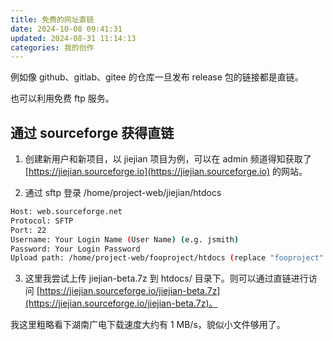 ```yaml
---
title: 免费的网址直链
date: 2024-10-08 09:41:31
updated: 2024-08-31 11:14:13
categories: 我的创作
---
```


例如像 github、gitlab、gitee 的仓库一旦发布 release 包的链接都是直链。

也可以利用免费 ftp 服务。

## 通过 sourceforge 获得直链

1. 创建新用户和新项目，以 jiejian 项目为例，可以在 admin 频道得知获取了 [https://jiejian.sourceforge.io](https://jiejian.sourceforge.io) 的网站。

2. 通过 sftp 登录 /home/project-web/jiejian/htdocs

```sh
Host: web.sourceforge.net
Protocol: SFTP
Port: 22
Username: Your Login Name (User Name) (e.g. jsmith)
Password: Your Login Password
Upload path: /home/project-web/fooproject/htdocs (replace "fooproject" with your project shortname)
```

3. 这里我尝试上传 jiejian-beta.7z 到 htdocs/ 目录下。则可以通过直链进行访问 [https://jiejian.sourceforge.io/jiejian-beta.7z](https://jiejian.sourceforge.io/jiejian-beta.7z)。

我这里粗略看下湖南广电下载速度大约有 1 MB/s，貌似小文件够用了。
